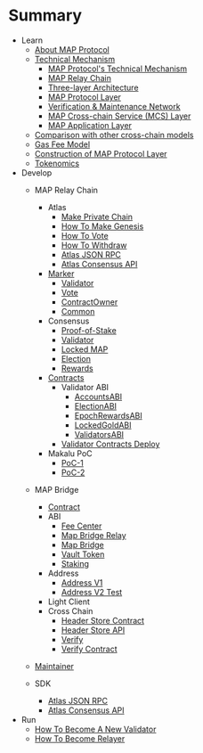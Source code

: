 # Summary

* Learn
  * [About MAP Protocol](learn/about.md)
  * [Technical Mechanism](architecture/overiew.md)
    * [MAP Protocol's Technical Mechanism](architecture/technical-mechanism.md)
    * [MAP Relay Chain](architecture/relay-chain.md)
    * [Three-layer Architecture](architecture/3layer.md)
    * [MAP Protocol Layer](architecture/protocl-layer.md)
    * [Verification & Maintenance Network](architecture/verifaction.md)
    * [MAP Cross-chain Service (MCS) Layer](architecture/mcs.md)
    * [MAP Application Layer](architecture/application.md)
  * [Comparison with other cross-chain models](learn/comparison.md)
  * [Gas Fee Model](learn/fee.md)
  * [Construction of MAP Protocol Layer](learn/map-protocol-layers.md)
  * [Tokenomics](learn/tokenomics.md)
* Develop
  * MAP Relay Chain
    * Atlas
        * [Make Private Chain](map-chain/privatenet/PrivateNet.md) 
        * [How To Make Genesis](map-chain/validator/Overview/HowToMakeGenesis.md)
        * [How To Vote](map-chain/validator/Overview/HowToVote.md)
        * [How To Withdraw](map-chain/validator/Overview/HowToWithdraw.md)
        * [Atlas JSON RPC](rpc-api/RPC-API.md)
        * [Atlas Consensus API](map-chain/consensus/ConsensusAPI.md)
    * [Marker](map-chain/marker/Marker.md)
        * [Validator](map-chain/marker/AboutValidator.md)
        * [Vote](map-chain/marker/AboutVote.md)
        * [ContractOwner](map-chain/marker/AboutContractOwner.md)
        * [Common](map-chain/marker/AboutCommon.md)
    * Consensus
        * [Proof-of-Stake](map-chain/consensus/Proof-of-Stake.md)
        * [Validator](map-chain/validator/Validator.md)
        * [Locked MAP](map-chain/validator/LockedMAP.md)
        * [Election](map-chain/validator/Election.md)
        * [Rewards](map-chain/validator/Rewards.md)
    * [Contracts](map-chain/validator/contracts/ContractsAddress.md)
        * Validator ABI
            * [AccountsABI](map-chain/validator/contracts/ABI/AccountsABI.md)
            * [ElectionABI](map-chain/validator/contracts/ABI/ElectionABI.md)
            * [EpochRewardsABI](map-chain/validator/contracts/ABI/EpochRewardsABI.md)
            * [LockedGoldABI](map-chain/validator/contracts/ABI/LockedGoldABI.md)
            * [ValidatorsABI](map-chain/validator/contracts/ABI/ValidatorsABI.md)
        * [Validator Contracts Deploy](map-chain/validator/contracts/DeployContracts.md)
    * Makalu PoC
        * [PoC-1](Makalu-PoC/PoC-1.md)
        * [PoC-2](Makalu-PoC/PoC-2.md)
  * MAP Bridge
      * [Contract](map-bridge/contract/bridge.md)
      * ABI
        * [Fee Center](map-bridge/abi/FeeCenter.md)
        * [Map Bridge Relay](map-bridge/abi/MAPBridgeRelayV2.md)
        * [Map Bridge](map-bridge/abi/MAPBridgeV2.md)
        * [Vault Token](map-bridge/abi/VToken.md)
        * [Staking](map-bridge/abi/MasterChef.md)
      * Address
        * [Address V1](map-bridge/address/bridge-v1.md)
        * [Address V2 Test](map-bridge/address/bridge_v2_test.md)
      * Light Client
      * Cross Chain
          * [Header Store Contract](cross-chain/light-client-data/Header-Store-Contract.md)
          * [Header Store API](cross-chain/light-client-data/Header-Store-API.md)
          * [Verify](cross-chain/tx-verify/Tx-Verify.md)
          * [Verify Contract](cross-chain/tx-verify/Tx-Verify-Contract.md)
  * [Maintainer](map-chain/relayer/Compass.md)

  * SDK
    * [Atlas JSON RPC](rpc-api/RPC-API.md)
    * [Atlas Consensus API](map-chain/consensus/ConsensusAPI.md)
* Run
    * [How To Become A New Validator](map-chain/validator/Overview/HowToBecomeANewValidator.md)
    * [How To Become Relayer](map-chain/relayer/QuickStart.md)
